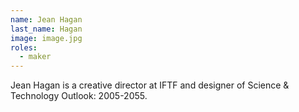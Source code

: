 ```yaml
---
name: Jean Hagan
last_name: Hagan
image: image.jpg
roles:
  - maker
---
```

Jean Hagan is a creative director at IFTF and designer of Science & Technology Outlook: 2005-2055.

